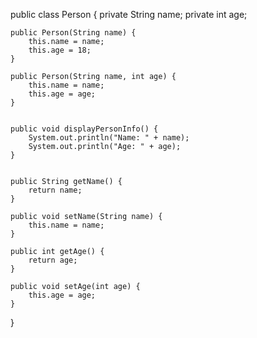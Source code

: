 

public class Person {
    private String name;
    private int age;

    public Person(String name) {
        this.name = name;
        this.age = 18;
    }

    public Person(String name, int age) {
        this.name = name;
        this.age = age;
    }

   
    public void displayPersonInfo() {
        System.out.println("Name: " + name);
        System.out.println("Age: " + age);
    }

   
    public String getName() {
        return name;
    }

    public void setName(String name) {
        this.name = name;
    }

    public int getAge() {
        return age;
    }

    public void setAge(int age) {
        this.age = age;
    }
}

